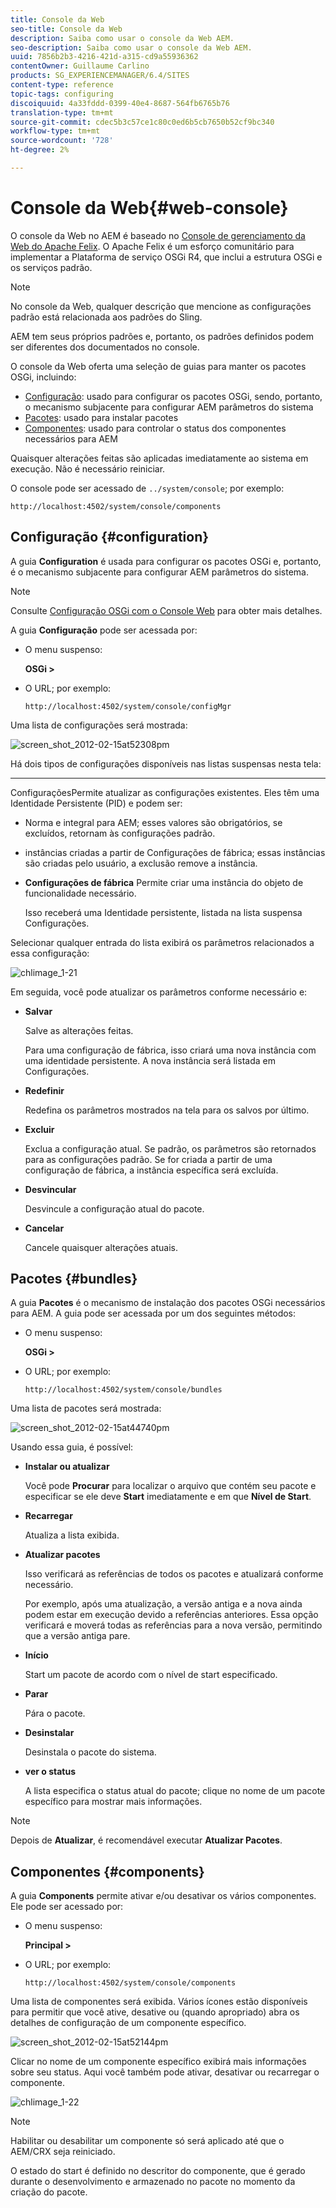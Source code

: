 ```yaml
---
title: Console da Web
seo-title: Console da Web
description: Saiba como usar o console da Web AEM.
seo-description: Saiba como usar o console da Web AEM.
uuid: 7856b2b3-4216-421d-a315-cd9a55936362
contentOwner: Guillaume Carlino
products: SG_EXPERIENCEMANAGER/6.4/SITES
content-type: reference
topic-tags: configuring
discoiquuid: 4a33fddd-0399-40e4-8687-564fb6765b76
translation-type: tm+mt
source-git-commit: cdec5b3c57ce1c80c0ed6b5cb7650b52cf9bc340
workflow-type: tm+mt
source-wordcount: '728'
ht-degree: 2%

---
```



# Console da Web{#web-console}

O console da Web no AEM é baseado no [Console de gerenciamento da Web do Apache Felix](https://felix.apache.org/documentation/subprojects/apache-felix-web-console.html). O Apache Felix é um esforço comunitário para implementar a Plataforma de serviço OSGi R4, que inclui a estrutura OSGi e os serviços padrão.

>[!NOTE]
>
>No console da Web, qualquer descrição que mencione as configurações padrão está relacionada aos padrões do Sling.
>
>AEM tem seus próprios padrões e, portanto, os padrões definidos podem ser diferentes dos documentados no console.

O console da Web oferta uma seleção de guias para manter os pacotes OSGi, incluindo:

* [Configuração](#configuration): usado para configurar os pacotes OSGi, sendo, portanto, o mecanismo subjacente para configurar AEM parâmetros do sistema
* [Pacotes](#bundles): usado para instalar pacotes
* [Componentes](#components): usado para controlar o status dos componentes necessários para AEM

Quaisquer alterações feitas são aplicadas imediatamente ao sistema em execução. Não é necessário reiniciar.

O console pode ser acessado de `../system/console`; por exemplo:

`http://localhost:4502/system/console/components`

## Configuração {#configuration}

A guia **Configuration** é usada para configurar os pacotes OSGi e, portanto, é o mecanismo subjacente para configurar AEM parâmetros do sistema.

>[!NOTE]
>
>Consulte [Configuração OSGi com o Console Web](/help/sites-deploying/configuring-osgi.md) para obter mais detalhes.

A guia **Configuração** pode ser acessada por:

* O menu suspenso:

   **OSGi >**

* O URL; por exemplo:

   `http://localhost:4502/system/console/configMgr`

Uma lista de configurações será mostrada:

![screen_shot_2012-02-15at52308pm](assets/screen_shot_2012-02-15at52308pm.png)

Há dois tipos de configurações disponíveis nas listas suspensas nesta tela:

* ****
ConfiguraçõesPermite atualizar as configurações existentes. Eles têm uma Identidade Persistente (PID) e podem ser:

   * Norma e integral para AEM; esses valores são obrigatórios, se excluídos, retornam às configurações padrão.
   * instâncias criadas a partir de Configurações de fábrica; essas instâncias são criadas pelo usuário, a exclusão remove a instância.

* **Configurações de fábrica**
Permite criar uma instância do objeto de funcionalidade necessário.

   Isso receberá uma Identidade persistente, listada na lista suspensa Configurações.

Selecionar qualquer entrada do lista exibirá os parâmetros relacionados a essa configuração:

![chlimage_1-21](assets/chlimage_1-21.png)

Em seguida, você pode atualizar os parâmetros conforme necessário e:

* **Salvar**

   Salve as alterações feitas.

   Para uma configuração de fábrica, isso criará uma nova instância com uma identidade persistente. A nova instância será listada em Configurações.

* **Redefinir**

   Redefina os parâmetros mostrados na tela para os salvos por último.

* **Excluir**

   Exclua a configuração atual. Se padrão, os parâmetros são retornados para as configurações padrão. Se for criada a partir de uma configuração de fábrica, a instância específica será excluída.

* **Desvincular**

   Desvincule a configuração atual do pacote.

* **Cancelar**

   Cancele quaisquer alterações atuais.

## Pacotes {#bundles}

A guia **Pacotes** é o mecanismo de instalação dos pacotes OSGi necessários para AEM. A guia pode ser acessada por um dos seguintes métodos:

* O menu suspenso:

   **OSGi >**

* O URL; por exemplo:

   `http://localhost:4502/system/console/bundles`

Uma lista de pacotes será mostrada:

![screen_shot_2012-02-15at44740pm](assets/screen_shot_2012-02-15at44740pm.png)

Usando essa guia, é possível:

* **Instalar ou atualizar**

   Você pode **Procurar** para localizar o arquivo que contém seu pacote e especificar se ele deve **Start** imediatamente e em que **Nível de Start**.

* **Recarregar**

   Atualiza a lista exibida.

* **Atualizar pacotes**

   Isso verificará as referências de todos os pacotes e atualizará conforme necessário.

   Por exemplo, após uma atualização, a versão antiga e a nova ainda podem estar em execução devido a referências anteriores. Essa opção verificará e moverá todas as referências para a nova versão, permitindo que a versão antiga pare.

* **Início**

   Start um pacote de acordo com o nível de start especificado.

* **Parar**

   Pára o pacote.

* **Desinstalar**

   Desinstala o pacote do sistema.

* **ver o status**

   A lista especifica o status atual do pacote; clique no nome de um pacote específico para mostrar mais informações.

>[!NOTE]
>
>Depois de **Atualizar**, é recomendável executar **Atualizar Pacotes**.

## Componentes {#components}

A guia **Components** permite ativar e/ou desativar os vários componentes. Ele pode ser acessado por:

* O menu suspenso:

   **Principal >**

* O URL; por exemplo:

   `http://localhost:4502/system/console/components`

Uma lista de componentes será exibida. Vários ícones estão disponíveis para permitir que você ative, desative ou (quando apropriado) abra os detalhes de configuração de um componente específico.

![screen_shot_2012-02-15at52144pm](assets/screen_shot_2012-02-15at52144pm.png)

Clicar no nome de um componente específico exibirá mais informações sobre seu status. Aqui você também pode ativar, desativar ou recarregar o componente.

![chlimage_1-22](assets/chlimage_1-22.png)

>[!NOTE]
>
>Habilitar ou desabilitar um componente só será aplicado até que o AEM/CRX seja reiniciado.
>
>O estado do start é definido no descritor do componente, que é gerado durante o desenvolvimento e armazenado no pacote no momento da criação do pacote.

